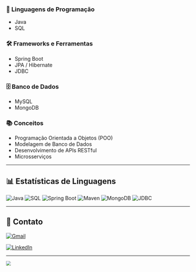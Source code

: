 ### 🚀 Linguagens de Programação
- Java  
- SQL  

### 🛠️ Frameworks e Ferramentas
- Spring Boot  
- JPA / Hibernate  
- JDBC   

</div>

<div>

### 🗄️ Banco de Dados
- MySQL  
- MongoDB  

### 📚 Conceitos
- Programação Orientada a Objetos (POO)  
- Modelagem de Banco de Dados  
- Desenvolvimento de APIs RESTful  
- Microsserviços  

</div>

</div>


---

## 📊 Estatísticas de Linguagens

![Java](https://img.shields.io/badge/Java-24-blue?logo=java&logoColor=white)
![SQL](https://img.shields.io/badge/SQL-MySQL-blue?logo=mysql&logoColor=white)
![Spring Boot](https://img.shields.io/badge/Spring_Boot-6DB33F?logo=springboot&logoColor=white)
![Maven](https://img.shields.io/badge/Maven-C71A36?logo=apachemaven&logoColor=white)
![MongoDB](https://img.shields.io/badge/MongoDB-47A248?logo=mongodb&logoColor=white)
![JDBC](https://img.shields.io/badge/JDBC-0C85D0?logo=java&logoColor=white)

---

## 📌 Contato

[![Gmail](https://img.shields.io/badge/Gmail-D14836?logo=gmail&logoColor=white&style=for-the-badge)](mailto:mariaeduardaciarini@gmail.com)

[![LinkedIn](https://img.shields.io/badge/LinkedIn-0A66C2?logo=linkedin&logoColor=white&style=for-the-badge)](https://www.linkedin.com/in/maria-eduarda-ciarini-b97ab6270/)

---

<a href="https://github.com/MariaEduardaCiarini/github-readme-stats" style="display:inline-block; transform:scale(0.8); transform-origin: top left;">
  <img src="https://github-readme-stats.vercel.app/api/top-langs/?username=MariaEduardaCiarini&layout=compact&bg_color=00000000&hide_border=true" />
</a>

